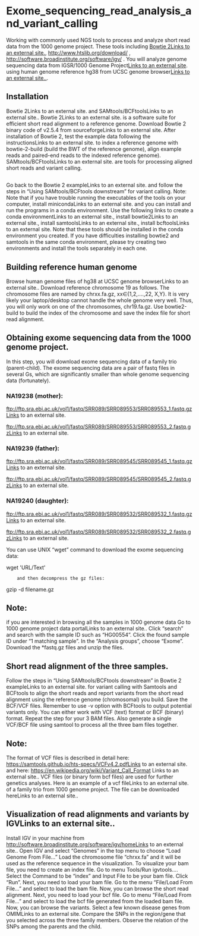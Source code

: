 # Exome_sequencing_read_analysis_and_variant_calling
Working with commonly used NGS tools to process and analyze short read data from the 1000 genome project. These tools including [Bowtie 2Links to an external site.](http://bowtie-bio.sourceforge.net/bowtie2/index.shtml), http://www.htslib.org/download/ , http://software.broadinstitute.org/software/igv/ . 
You will analyze genome sequencing data from IGSR/1000 Genome Project[Links to an external site](https://www.internationalgenome.org/data-portal/sample). using human genome reference hg38 from UCSC genome browser[Links to an external site..](https://hgdownload.cse.ucsc.edu/goldenpath/hg38/chromosomes/).

 

## Installation 
Bowtie 2Links to an external site. and SAMtools/BCFtoolsLinks to an external site..
Bowtie 2Links to an external site. is a software suite for efficient short read alignment to a reference genome. Download Bowtie 2 binary code of v2.5.4 from sourceforgeLinks to an external site.
After installation of Bowtie 2, test the example data following the instructionsLinks to an external site. to index a reference genome with bowtie-2-build (build the BWT of the reference genome), align example reads and paired-end reads to the indexed reference genome).
SAMtools/BCFtoolsLinks to an external site. are tools for processing aligned short reads and variant calling. 
##
Go back to the Bowtie 2 exampleLinks to an external site. and follow the steps in “Using SAMtools/BCFtools downstream” for variant calling.
Note: Note that if you have trouble running the executables of the tools on your computer, install minicondaLinks to an external site. and you can install and run the programs in a conda environment. Use the following links to create a conda environmentLinks to an external site., install bowtie2Links to an external site., install samtoolsLinks to an external site., install bcftoolsLinks to an external site. Note that these tools should be installed in the conda environment you created. If you have difficulties installing bowtie2 and samtools in the same conda environment, please try creating two environments and install the tools separately in each one.

## Building reference human genome
Browse human genome files of hg38 at UCSC genome browserLinks to an external site..
Download reference chromosome 19 as follows. The chromosome files are named by chrxx.fa.gz, xx∈{1,2,….,22, X,Y}. It is very likely your laptop/desktop cannot handle the whole genome very well. Thus, you will only work on one of the chromosomes, chr19.fa.gz.
Use bowtie2-build to build the index of the chromosome and save the index file for short read alignment.
 

## Obtaining exome sequencing data from the 1000 genome project.
In this step, you will download exome sequencing data of a family trio (parent-child). The exome sequencing data are a pair of fastq files in several Gs, which are significantly smaller than whole genome sequencing data (fortunately). 
### NA19238 (mother):

ftp://ftp.sra.ebi.ac.uk/vol1/fastq/SRR089/SRR089553/SRR089553_1.fastq.gzLinks to an external site.

ftp://ftp.sra.ebi.ac.uk/vol1/fastq/SRR089/SRR089553/SRR089553_2.fastq.gzLinks to an external site. 

### NA19239 (father):

ftp://ftp.sra.ebi.ac.uk/vol1/fastq/SRR089/SRR089545/SRR089545_1.fastq.gzLinks to an external site.

ftp://ftp.sra.ebi.ac.uk/vol1/fastq/SRR089/SRR089545/SRR089545_2.fastq.gzLinks to an external site.

### NA19240 (daughter):

ftp://ftp.sra.ebi.ac.uk/vol1/fastq/SRR089/SRR089532/SRR089532_1.fastq.gzLinks to an external site.

ftp://ftp.sra.ebi.ac.uk/vol1/fastq/SRR089/SRR089532/SRR089532_2.fastq.gzLinks to an external site.

You can use UNIX “wget” command to download the exome sequencing data:

wget  'URL/Text'

        and then decompress the gz files:

gzip -d filename.gz

 

## Note: 
if you are interested in browsing all the samples in 1000 genome data
Go to 1000 genome project data portalLinks to an external site..
Click “search” and search with the sample ID such as “HG00554”.
Click the found sample ID under “1 matching sample”.
In the “Analysis groups”, choose “Exome”.
Download the *fastq.gz files and unzip the files.
 

## Short read alignment of the three samples.
Follow the steps in “Using SAMtools/BCFtools downstream” in Bowtie 2 exampleLinks to an external site. for variant calling with Samtools and BCFtools to align the short reads and report variants from the short read alignment using the reference genome (chromosomal) you build.
Save the BCF/VCF files. Remember to use -v option with BCFtools to output potential variants only. You can either work with VCF (text) format or BCF (binary) format.
Repeat the step for your 3 BAM files.
Also generate a single VCF/BCF file using samtool to process all the three bam files together.
 

## Note:
The format of VCF files is described in detail here: https://samtools.github.io/hts-specs/VCFv4.2.pdfLinks to an external site. and here: https://en.wikipedia.org/wiki/Variant_Call_Format Links to an external site..
VCF files (or binary form bcf files) are used for further genetics analyses.
Here is an example of a vcf fileLinks to an external site. of a family trio from 1000 genome project. The file can be downloaded hereLinks to an external site..
 

## Visualization of read alignments and variants by IGVLinks to an external site..
Install IGV in your machine from http://software.broadinstitute.org/software/igv/homeLinks to an external site..
Open IGV and select “Genomes” in the top menu to choose “Load Genome From File…”
Load the chromosome file “chrxx.fa” and it will be used as the reference sequence in the visualization.
To visualize your bam file, you need to create an index file. Go to menu Tools/Run igvtools….
Select the Command to be “index” and Input File to be your bam file. Click “Run”.
Next, you need to load your bam file. Go to the menu “File/Load From File…” and select to load the bam file. Now, you can browse the short read alignment.
Next, you need to load your bcf file. Go to menu “File/Load From File…” and select to load the bcf file generated from the loaded bam file. Now, you can browse the variants.
Select a few known disease genes from OMIMLinks to an external site. Compare the SNPs in the region/gene that you selected across the three family members. Observe the relation of the SNPs among the parents and the child. 
